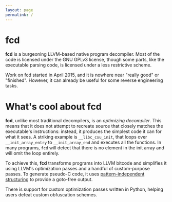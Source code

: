 ```yaml
---
layout: page
permalink: /
---
```


# fcd

**fcd** is a burgeoning LLVM-based native program decompiler. Most of the code
is licensed under the GNU GPLv3 license, though some parts, like the executable
parsing code, is licensed under a less restrictive scheme.

Work on fcd started in April 2015, and it is nowhere near "really good" or
"finished". However, it can already be useful for some reverse engineering
tasks.

# What's cool about fcd

**fcd**, unlike most traditional decompilers, is an *optimizing decompiler*.
This means that it does not attempt to recreate source that closely matches the
executable's instructions: instead, it produces the simplest code it can for
what it sees. A striking example is `__libc_csu_init`, that loops over
`__init_array_entry` to `__init_array_end` and executes all the functions. In
many programs, `fcd` will detect that there is no element in the init array
and will omit the loop entirely.

To achieve this, **fcd** transforms programs into LLVM bitcode and simplifies it
using LLVM's optimization passes and a handful of custom-purpose passes. To
generate pseudo-C code, it uses [pattern-independent structuring][1] to provide
a goto-free output.

There is support for custom optimization passes written in Python, helping users
defeat custom obfuscation schemes.

  [1]: http://www.internetsociety.org/doc/no-more-gotos-decompilation-using-pattern-independent-control-flow-structuring-and-semantics